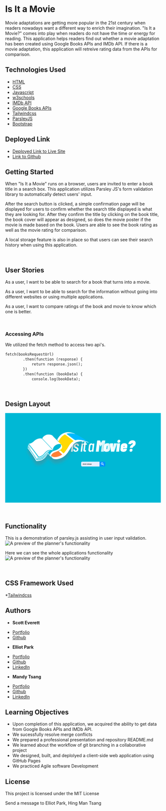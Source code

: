 # Is It a Movie

Movie adaptations are getting more popular in the 21st century when readers nowadays want a different way to enrich their imagination. "Is It a Movie?" comes into play when readers do not have the time or energy for reading. This application helps readers find out whether a movie adaptation has been created using Google Books APIs and IMDb API. If there is a movie adaptation, this application will retreive rating data from the APIs for comparison. 


## Technologies Used

* [HTML](https://developer.mozilla.org/en-US/docs/Web/HTML)
* [CSS](https://developer.mozilla.org/en-US/docs/Web/CSS)
* [Javascript](https://developer.mozilla.org/en-US/docs/Web/JavaScript)
* [w3schools](https://www.w3schools.com/js/default.asp)
* [IMDb API](https://imdb-api.com)
* [Google Books APIs](https://developers.google.com/books)
* [Tailwindcss](https://tailwindcss.com/)
* [ParsleyJS](https://parsleyjs.org/)
* [Bootstrap](https://getbootstrap.com/)


## Deployed Link

* [Deployed Link to Live Site](https://elliotpark410.github.io/Books-with-Movies/)
* [Link to Github](https://github.com/elliotpark410/Books-with-Movies)


## Getting Started

When "Is It a Movie" runs on a browser, users are invited to enter a book title in a search box. This application utilizes Parsley JS's form validation library to automatically detect users' input.

After the search button is clicked, a simple confirmation page will be displayed for users to confirm whether the search title displayed is what they are looking for. After they confirm the title by clicking on the book title, the book cover will appear as designed, so does the movie poster if the movie is made based on the book. Users are able to see the book rating as well as the movie rating for comparison. 

A local storage feature is also in place so that users can see their search history when using this application.

<br>



## User Stories

As a user, I want to be able to search for a book that turns into a movie.

As a user, I want to be able to search for the information without going into different websites or using multiple applications. 

As a user, I want to compare ratings of the book and movie to know which one is better.  

<br>

### Accessing APIs

We utilized the fetch method to access two api's.

```
fetch(booksRequestUrl)
        .then(function (response) {
            return response.json();
        })
        .then(function (bookData) {
            console.log(bookData);
```

<br>

## Design Layout

![alt text](./assets/images/layout.png)

<br>

## Functionality

This is a demonstration of parsley.js assisting in user input validation.
![A preview of the planner's functionality](https://media.giphy.com/media/166yirPLymxf7j9RPM/giphy.gif)

Here we can see the whole applications functionality
![A preview of the planner's functionality](https://media.giphy.com/media/AVVnl4VYusrsUVsDVY/giphy.gif)

<br>

## CSS Framework Used

*[Tailwindcss](https://tailwindcss.com/docs/installation)


## Authors

* **Scott Everett** 
- [Portfolio](https://scottybuoy.github.io/portfolio-version-1/)
- [Github](https://github.com/scottybuoy)


* **Elliot Park** 
- [Portfolio](https://elliotpark410.github.io/Professional-Portfolio/)
- [Github](https://github.com/elliotpark410)
- [LinkedIn](https://www.linkedin.com/in/elliot-park/)

* **Mandy Tsang** 
- [Portfolio](https://mandytsang007.github.io/HMT-Portfolio/)
- [Github](https://github.com/MANDYTSANG007)
- [LinkedIn](https://www.linkedin.com/in/mandy-tsang-896b2682)

## Learning Objectives
- Upon completion of this application, we acquired the ability to get data from Google Books APIs and IMDb API.
- We sucessfully resolve merge conflicts
- We prepared a professional presentation and repository README.md
- We learned about the workflow of git branching in a collaborative project
- We designed, built, and deplolyed a client-side web application using GitHub Pages
- We practiced Agile software Development


## License

This project is licensed under the MIT License 











Send a message to Elliot Park, Hing Man Tsang






